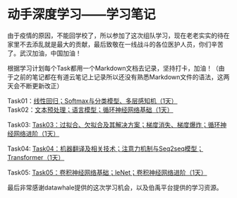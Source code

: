 # 动手深度学习——学习笔记

由于疫情的原因，不能回学校了，所以参加了这次组队学习，现在老老实实的待在家里不去添乱就是最大的贡献，最后致敬在一线战斗的各位医护人员，你们辛苦了。武汉加油，中国加油！

根据学习计划每个Task都用一个Markdown文档去记录，坚持打卡，加油！（由于之前的笔记都在有道云笔记上记录所以还没有熟悉Markdown文件的语法，这两天会不断更新改正）

Task01：[线性回归；Softmax与分类模型、多层感知机（1天）](https://github.com/makeittrue/dssdxx-learning-note/tree/master/Task01)
<br/>
Task02：[文本预处理；语言模型；循环神经网络基础（1天）](https://github.com/makeittrue/dssdxx-learning-note/tree/master/Task02)

Task03: [Task03：过拟合、欠拟合及其解决方案；梯度消失、梯度爆炸；循环神经网络进阶（1天）](https://github.com/makeittrue/dssdxx-learning-note/tree/master/Task03)

Task04: [Task04：机器翻译及相关技术；注意力机制与Seq2seq模型；Transformer（1天）](https://github.com/makeittrue/dssdxx-learning-note/tree/master/Task04)

Task05: [Task05：卷积神经网络基础；leNet；卷积神经网络进阶（1天）](https://github.com/makeittrue/dssdxx-learning-note/tree/master/Task05)

最后非常感谢datawhale提供的这次学习机会，以及伯禹平台提供的学习资源。